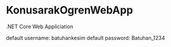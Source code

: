 # KonusarakOgrenWebApp
.NET Core Web Appliciation

default username: batuhankesim
default password: Batuhan_1234
